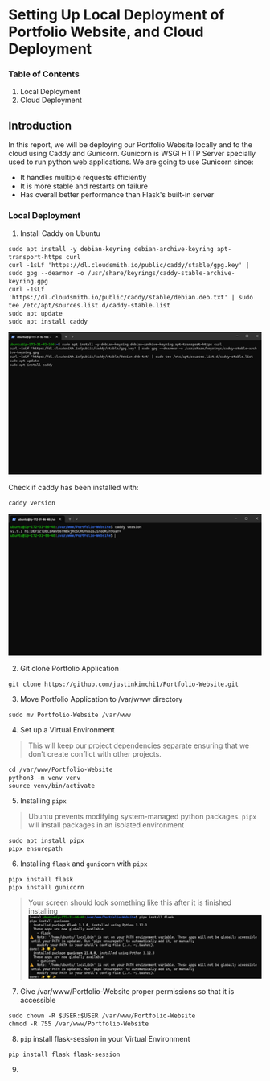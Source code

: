 # Setting Up Local Deployment of Portfolio Website, and Cloud Deployment

### Table of Contents
1. Local Deployment
2. Cloud Deployment

## Introduction
In this report, we will be deploying our Portfolio Website locally and to the cloud using Caddy and Gunicorn. Gunicorn is WSGI HTTP Server specially used to run python web applications. We are going to use Gunicorn since:
- It handles multiple requests efficiently
- It is more stable and restarts on failure
- Has overall better performance than Flask's built-in server

### Local Deployment
1. Install Caddy on Ubuntu
```ubuntu
sudo apt install -y debian-keyring debian-archive-keyring apt-transport-https curl
curl -1sLf 'https://dl.cloudsmith.io/public/caddy/stable/gpg.key' | sudo gpg --dearmor -o /usr/share/keyrings/caddy-stable-archive-keyring.gpg
curl -1sLf 'https://dl.cloudsmith.io/public/caddy/stable/debian.deb.txt' | sudo tee /etc/apt/sources.list.d/caddy-stable.list
sudo apt update
sudo apt install caddy
```

![Caddy Install](./images/Installing%20Caddy.png)

Check if caddy has been installed with: 
```ubuntu
caddy version
```

![Successful Install Caddy](./images/Successful%20Installation%20of%20Caddy.png)

2. Git clone Portfolio Application
```
git clone https://github.com/justinkimchi1/Portfolio-Website.git
```

3. Move Portfolio Application to /var/www directory
```
sudo mv Portfolio-Website /var/www
```

4. Set up a Virtual Environment
> This will keep our project dependencies separate ensuring that we don't create conflict with other projects. 
```
cd /var/www/Portfolio-Website
python3 -m venv venv
source venv/bin/activate
```

5. Installing `pipx`
> Ubuntu prevents modifying system-managed python packages. `pipx` will install packages in an isolated environment
```
sudo apt install pipx
pipx ensurepath
```

6. Installing `flask` and `gunicorn` with `pipx`
```
pipx install flask
pipx install gunicorn
```
> Your screen should look something like this after it is finished installing
![Flask and Gunicorn Install](./images/FandGInstall.png)

7. Give /var/www/Portfolio-Website proper permissions so that it is accessible
```
sudo chown -R $USER:$USER /var/www/Portfolio-Website
chmod -R 755 /var/www/Portfolio-Website
```

8. `pip` install flask-session in your Virtual Environment
```
pip install flask flask-session
```

9. 